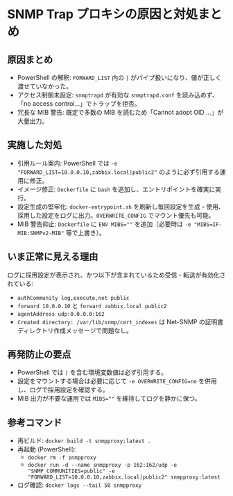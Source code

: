 # SNMP Trap プロキシの原因と対処まとめ

## 原因まとめ
- PowerShell の解釈: `FORWARD_LIST` 内の `|` がパイプ扱いになり、値が正しく渡せていなかった。
- アクセス制御未設定: `snmptrapd` が有効な `snmptrapd.conf` を読み込めず、「no access control…」でトラップを拒否。
- 冗長な MIB 警告: 既定で多数の MIB を読むため「Cannot adopt OID …」が大量出力。

## 実施した対処
- 引用ルール案内: PowerShell では `-e "FORWARD_LIST=10.0.0.10,zabbix.local|public2"` のように必ず引用する運用に修正。
- イメージ修正: `Dockerfile` に `bash` を追加し、エントリポイントを確実に実行。
- 設定生成の堅牢化: `docker-entrypoint.sh` を刷新し毎回設定を生成・使用、採用した設定をログに出力。`OVERWRITE_CONFIG` でマウント優先も可能。
- MIB 警告抑止: `Dockerfile` に `ENV MIBS=""` を追加（必要時は `-e "MIBS=IF-MIB:SNMPv2-MIB"` 等で上書き）。

## いま正常に見える理由
ログに採用設定が表示され、かつ以下が含まれているため受信・転送が有効化されている:
- `authCommunity log,execute,net public`
- `forward 10.0.0.10` と `forward zabbix.local public2`
- `agentAddress udp:0.0.0.0:162`
- `Created directory: /var/lib/snmp/cert_indexes` は Net-SNMP の証明書ディレクトリ作成メッセージで問題なし。

## 再発防止の要点
- PowerShell では `|` を含む環境変数値は必ず引用する。
- 設定をマウントする場合は必要に応じて `-e OVERWRITE_CONFIG=no` を併用し、ログで採用設定を確認する。
- MIB 出力が不要な運用では `MIBS=""` を維持してログを静かに保つ。

## 参考コマンド
- 再ビルド: `docker build -t snmpproxy:latest .`
- 再起動 (PowerShell):
  - `docker rm -f snmpproxy`
  - `docker run -d --name snmpproxy -p 162:162/udp -e "SNMP_COMMUNITIES=public" -e "FORWARD_LIST=10.0.0.10,zabbix.local|public2" snmpproxy:latest`
- ログ確認: `docker logs --tail 50 snmpproxy`
